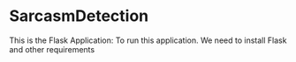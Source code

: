 # SarcasmDetection

This is the Flask Application:
To run this application. We need to install Flask and other requirements
